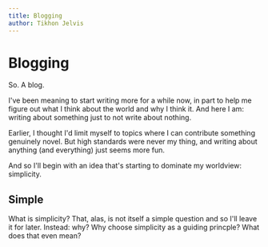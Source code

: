 ```yaml
---
title: Blogging
author: Tikhon Jelvis
---
```


# Blogging

So. A blog.

I've been meaning to start writing more for a while now, in part to help me figure out what I think about the world and why I think it. And here I am: writing about something just to not write about nothing. 

Earlier, I thought I'd limit myself to topics where I can contribute something genuinely novel. But high standards were never my thing, and writing about anything (and everything) just seems more fun. 

And so I'll begin with an idea that's starting to dominate my worldview: simplicity. 

## Simple

What is simplicity? That, alas, is not itself a simple question and so I'll leave it for later. Instead: why? Why choose simplicity as a guiding princple? What does that even mean? 



